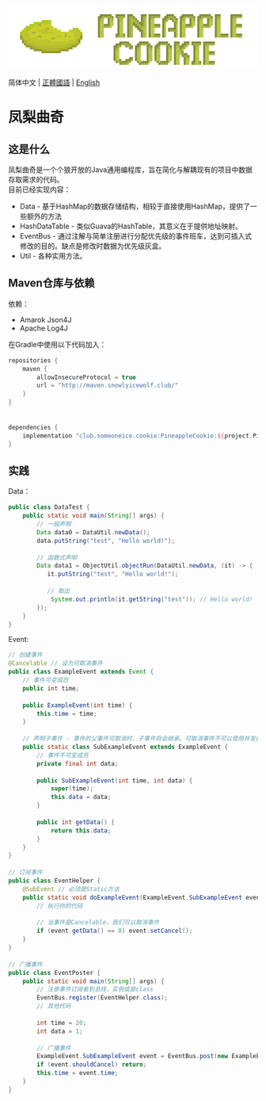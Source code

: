 ![](img/PineappleCookie.png)

简体中文 | [正體國語](README_TW.md) | [English](README_EN.md)

# 凤梨曲奇
## 这是什么
凤梨曲奇是一个个狼开放的Java通用编程库，旨在简化与解耦现有的项目中数据存取需求的代码。<br />
目前已经实现内容：
- Data - 基于HashMap的数据存储结构，相较于直接使用HashMap，提供了一些额外的方法
- HashDataTable - 类似Guava的HashTable，其意义在于提供地址映射。
- EventBus - 通过注解与简单注册进行分配优先级的事件班车，达到可插入式修改的目的。缺点是修改时数据为优先级灰盒。
- Util - 各种实用方法。

## Maven仓库与依赖
依赖：
- Amarok Json4J
- Apache Log4J

在Gradle中使用以下代码加入：
```gradle
repositories {
    maven {
        allowInsecureProtocol = true
        url = "http://maven.snowlyicewolf.club/"
    }
}


dependencies {
    implementation "club.someoneice.cookie:PineappleCookie:${project.PineappleCookieVersion}"
}
```
## 实践
Data：
```java
public class DataTest {
    public static void main(String[] args) {
        // 一般声明
        Data data0 = DataUtil.newData();
        data.putString("test", "Hello world!");
        
        // 函数式声明
        Data data1 = ObjectUtil.objectRun(DataUtil.newData, (it) -> {
           it.putString("test", "Hello world!");
           
           // 取出
            System.out.println(it.getString("test")); // Hello world!
        });
    }
}
```

Event:
```java
// 创建事件
@Cancelable // 设为可取消事件
public class ExampleEvent extends Event {
    // 事件可变成员
    public int time;
    
    public ExampleEvent(int time) {
        this.time = time;
    }
    
    // 声明子事件 - 事件的父事件可取消时，子事件将会继承。可取消事件不可以使用并发执行！
    public static class SubExampleEvent extends ExampleEvent {
        // 事件不可变成员
        private final int data;
        
        public SubExampleEvent(int time, int data) {
            super(time);
            this.data = data;
        }
        
        public int getData() {
            return this.data;
        }
    }
}

// 订阅事件
public class EventHelper {
    @SubEvent // 必须是Static方法
    public static void doExampleEvent(ExampleEvent.SubExampleEvent event /* 此处订阅子事件*/) {
        // 执行你的代码
        
        // 当事件是Cancelable，我们可以取消事件
        if (event.getData() == 0) event.setCancel();
    }
}

// 广播事件
public class EventPoster {
    public static void main(String[] args) {
        // 注册事件订阅者到总线，实例或是class
        EventBus.register(EventHelper.class);
        // 其他代码
        
        int time = 20;
        int data = 1;
        
        // 广播事件
        ExampleEvent.SubExampleEvent event = EventBus.post(new ExampleEvent.SubExampleEvent(time, data));
        if (event.shouldCancel) return;
        this.time = event.time;
    }
}
```